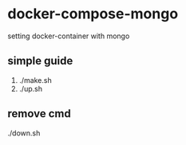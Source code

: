# docker-compose-mongo
setting docker-container with mongo

## simple guide

1. ./make.sh
2. ./up.sh

## remove cmd

./down.sh
